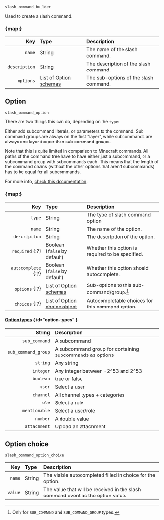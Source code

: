 `slash_command_builder`

Used to create a slash command.


### {map:}

|           Key | Type                              | Description                           |
|--------------:|:----------------------------------|:--------------------------------------|
|        `name` | String                            | The name of the slash command.        |
| `description` | String                            | The description of the slash command. |
|     `options` | List of [Option schemas](#option) | The sub-options of the slash command. |



## Option

`slash_command_option`

There are two things this can do, depending on the `type`:

Either add subcommand literals, or parameters to the command.
Sub command groups are always on the first "layer",
while subcommands are always one layer deeper than sub command groups.

Note that this is quite limited in comparison to Minecraft commands. All paths of the command tree have to have either just a subcommand, or a subcommand group with subcommands each.
This means that the length of the command chains (without the other options that aren't subcommands) has to be equal for all subcommands.

For more info, [check this documentation](https://canary.discord.com/developers/docs/interactions/application-commands#subcommands-and-subcommand-groups).


### {map:}

|                 Key | Type                                          | Description                                        |
|--------------------:|:----------------------------------------------|:---------------------------------------------------|
|              `type` | String                                        | The [type](#option-types) of slash command option. |
|              `name` | String                                        | The name of the option.                            |
|       `description` | String                                        | The description of the option.                     |
|     `required` {:?} | Boolean<br>(`false` by default)               | Whether this option is required to be specified.   |
| `autocomplete` {:?} | Boolean<br>(`false` by default)               | Whether this option should autocomplete.           |
|      `options` {:?} | List of [Option schemas](#option)             | Sub-options to this sub-command/group.[^1]         |
|      `choices` {:?} | List of [Option choice object](#option-types) | Autocompletable choices for this command option.   |

#### [Option types][1] { id="option-types" }

|              String | Description                                              |
|--------------------:|:---------------------------------------------------------|
|       `sub_command` | A subcommand                                             |
| `sub_command_group` | A subcommand group for containing subcommands as options |
|            `string` | Any string                                               |
|           `integer` | Any integer between -2^53 and 2^53                       |
|           `boolean` | true or false                                            |
|              `user` | Select a user                                            |
|           `channel` | All channel types + categories                           |
|              `role` | Select a role                                            |
|       `mentionable` | Select a user/role                                       |
|            `number` | A double value                                           |
|        `attachment` | Upload an attachment                                     |



## Option choice

`slash_command_option_choice`

|     Key | Type   | Description                                                                     |
|--------:|:-------|:--------------------------------------------------------------------------------|
|  `name` | String | The visible autocompleted filled in choice for the option.                      |
| `value` | String | The value that will be received in the slash command event as the option value. |



[1]: https://discord.com/developers/docs/interactions/application-commands#application-command-object-application-command-option-type

[^1]: Only for `SUB_COMMAND` and `SUB_COMMAND_GROUP` types.